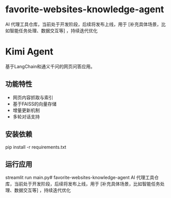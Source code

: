 # favorite-websites-knowledge-agent
AI 代理工具仓库，当前处于开发阶段，后续将发布上线，用于 [补充具体场景，比如智能任务处理、数据交互等] ，持续迭代优化
# Kimi Agent

基于LangChain和通义千问的网页问答应用。

## 功能特性
- 网页内容抓取与索引
- 基于FAISS的向量存储
- 增量更新机制
- 多轮对话支持

## 安装依赖
pip install -r requirements.txt

## 运行应用
streamlit run main.py# favorite-websites-knowledge-agent
AI 代理工具仓库，当前处于开发阶段，后续将发布上线，用于 [补充具体场景，比如智能任务处理、数据交互等] ，持续迭代优化
